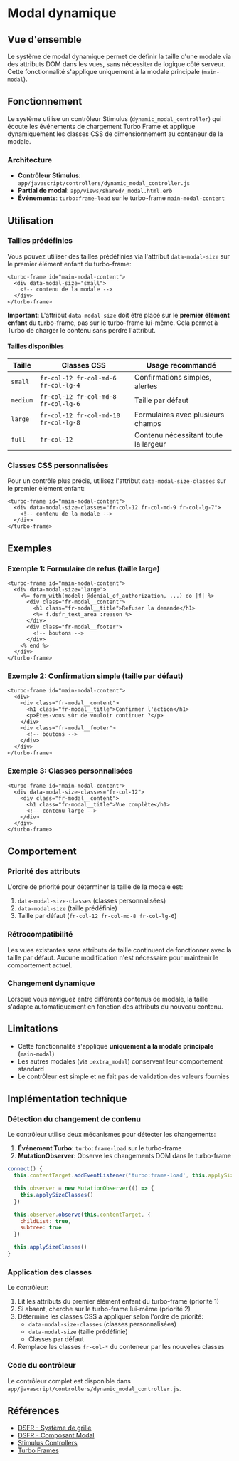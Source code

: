 # Modal dynamique

## Vue d'ensemble

Le système de modal dynamique permet de définir la taille d'une modale via des attributs DOM dans les vues, sans nécessiter de logique côté serveur. Cette fonctionnalité s'applique uniquement à la modale principale (`main-modal`).

## Fonctionnement

Le système utilise un contrôleur Stimulus (`dynamic_modal_controller`) qui écoute les événements de chargement Turbo Frame et applique dynamiquement les classes CSS de dimensionnement au conteneur de la modale.

### Architecture

- **Contrôleur Stimulus**: `app/javascript/controllers/dynamic_modal_controller.js`
- **Partial de modal**: `app/views/shared/_modal.html.erb`
- **Événements**: `turbo:frame-load` sur le turbo-frame `main-modal-content`

## Utilisation

### Tailles prédéfinies

Vous pouvez utiliser des tailles prédéfinies via l'attribut `data-modal-size` sur le premier élément enfant du turbo-frame:

```erb
<turbo-frame id="main-modal-content">
  <div data-modal-size="small">
    <!-- contenu de la modale -->
  </div>
</turbo-frame>
```

**Important**: L'attribut `data-modal-size` doit être placé sur le **premier élément enfant** du turbo-frame, pas sur le turbo-frame lui-même. Cela permet à Turbo de charger le contenu sans perdre l'attribut.

#### Tailles disponibles

| Taille | Classes CSS | Usage recommandé |
|--------|-------------|------------------|
| `small` | `fr-col-12 fr-col-md-6 fr-col-lg-4` | Confirmations simples, alertes |
| `medium` | `fr-col-12 fr-col-md-8 fr-col-lg-6` | Taille par défaut |
| `large` | `fr-col-12 fr-col-md-10 fr-col-lg-8` | Formulaires avec plusieurs champs |
| `full` | `fr-col-12` | Contenu nécessitant toute la largeur |

### Classes CSS personnalisées

Pour un contrôle plus précis, utilisez l'attribut `data-modal-size-classes` sur le premier élément enfant:

```erb
<turbo-frame id="main-modal-content">
  <div data-modal-size-classes="fr-col-12 fr-col-md-9 fr-col-lg-7">
    <!-- contenu de la modale -->
  </div>
</turbo-frame>
```

## Exemples

### Exemple 1: Formulaire de refus (taille large)

```erb
<turbo-frame id="main-modal-content">
  <div data-modal-size="large">
    <%= form_with(model: @denial_of_authorization, ...) do |f| %>
      <div class="fr-modal__content">
        <h1 class="fr-modal__title">Refuser la demande</h1>
        <%= f.dsfr_text_area :reason %>
      </div>
      <div class="fr-modal__footer">
        <!-- boutons -->
      </div>
    <% end %>
  </div>
</turbo-frame>
```

### Exemple 2: Confirmation simple (taille par défaut)

```erb
<turbo-frame id="main-modal-content">
  <div>
    <div class="fr-modal__content">
      <h1 class="fr-modal__title">Confirmer l'action</h1>
      <p>Êtes-vous sûr de vouloir continuer ?</p>
    </div>
    <div class="fr-modal__footer">
      <!-- boutons -->
    </div>
  </div>
</turbo-frame>
```

### Exemple 3: Classes personnalisées

```erb
<turbo-frame id="main-modal-content">
  <div data-modal-size-classes="fr-col-12">
    <div class="fr-modal__content">
      <h1 class="fr-modal__title">Vue complète</h1>
      <!-- contenu large -->
    </div>
  </div>
</turbo-frame>
```

## Comportement

### Priorité des attributs

L'ordre de priorité pour déterminer la taille de la modale est:

1. `data-modal-size-classes` (classes personnalisées)
2. `data-modal-size` (taille prédéfinie)
3. Taille par défaut (`fr-col-12 fr-col-md-8 fr-col-lg-6`)

### Rétrocompatibilité

Les vues existantes sans attributs de taille continuent de fonctionner avec la taille par défaut. Aucune modification n'est nécessaire pour maintenir le comportement actuel.

### Changement dynamique

Lorsque vous naviguez entre différents contenus de modale, la taille s'adapte automatiquement en fonction des attributs du nouveau contenu.

## Limitations

- Cette fonctionnalité s'applique **uniquement à la modale principale** (`main-modal`)
- Les autres modales (via `:extra_modal`) conservent leur comportement standard
- Le contrôleur est simple et ne fait pas de validation des valeurs fournies

## Implémentation technique

### Détection du changement de contenu

Le contrôleur utilise deux mécanismes pour détecter les changements:

1. **Événement Turbo**: `turbo:frame-load` sur le turbo-frame
2. **MutationObserver**: Observe les changements DOM dans le turbo-frame

```javascript
connect() {
  this.contentTarget.addEventListener('turbo:frame-load', this.applySizeClasses.bind(this))

  this.observer = new MutationObserver(() => {
    this.applySizeClasses()
  })

  this.observer.observe(this.contentTarget, {
    childList: true,
    subtree: true
  })

  this.applySizeClasses()
}
```

### Application des classes

Le contrôleur:
1. Lit les attributs du premier élément enfant du turbo-frame (priorité 1)
2. Si absent, cherche sur le turbo-frame lui-même (priorité 2)
3. Détermine les classes CSS à appliquer selon l'ordre de priorité:
   - `data-modal-size-classes` (classes personnalisées)
   - `data-modal-size` (taille prédéfinie)
   - Classes par défaut
4. Remplace les classes `fr-col-*` du conteneur par les nouvelles classes

### Code du contrôleur

Le contrôleur complet est disponible dans `app/javascript/controllers/dynamic_modal_controller.js`.

## Références

- [DSFR - Système de grille](https://www.systeme-de-design.gouv.fr/elements-d-interface/fondamentaux-techniques/grille-et-points-de-rupture)
- [DSFR - Composant Modal](https://www.systeme-de-design.gouv.fr/composants-et-modeles/composants/modale-dialog)
- [Stimulus Controllers](https://stimulus.hotwired.dev/)
- [Turbo Frames](https://turbo.hotwired.dev/handbook/frames)
